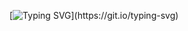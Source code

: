 [![Typing SVG](https://readme-typing-svg.demolab.com?font=Fira+Code&pause=1000&color=11F70E&background=FFFFFF00&width=435&lines=Hello_)](https://git.io/typing-svg)
<!-- https://github.com/DenverCoder1/readme-typing-svg -->
